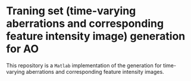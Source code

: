 # Traning set (time-varying aberrations and corresponding feature intensity image) generation for AO

This repository is a `Matlab` implementation of the generation for time-varying aberrations and corresponding feature intensity images.



